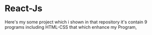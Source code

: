 # React-Js
Here's my some project which i shown in that repository it's contain 9 programs including HTML-CSS that which enhance my Program,  
